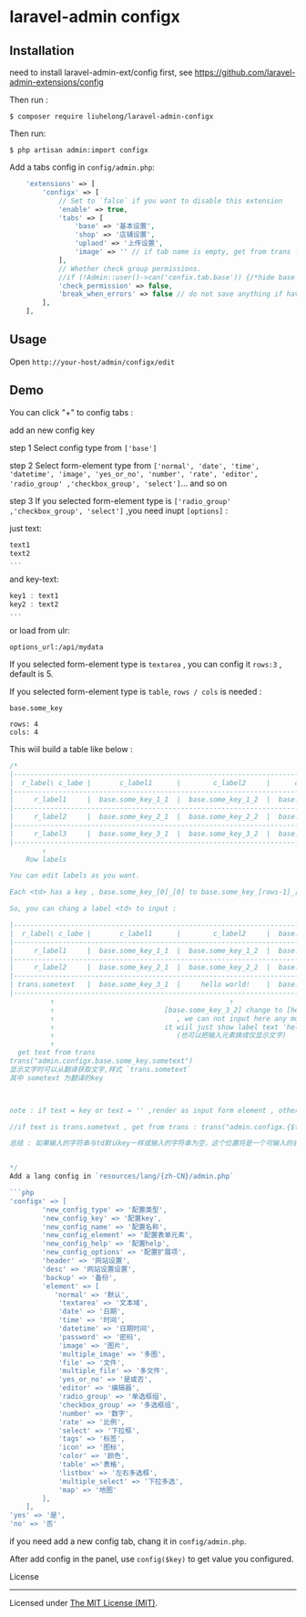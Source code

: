 # laravel-admin configx

## Installation

need to install laravel-admin-ext/config first, see https://github.com/laravel-admin-extensions/config

Then run :

```
$ composer require liuhelong/laravel-admin-configx
```

Then run:

```
$ php artisan admin:import configx
```

Add a tabs config in `config/admin.php`:

```php
    'extensions' => [
        'configx' => [
            // Set to `false` if you want to disable this extension
            'enable' => true,
            'tabs' => [
                'base' => '基本设置',
                'shop' => '店铺设置',
                'uplaod' => '上传设置',
                'image' => '' // if tab name is empty, get from trans : trans('admin.configx.tabs.image'); tab名称留空则从翻译中获取
            ],
            // Whether check group permissions.
            //if (!Admin::user()->can('confix.tab.base')) {/*hide base tab*/ } .
            'check_permission' => false,
            'break_when_errors' => false // do not save anything if have errors
        ],
    ],

```

## Usage

Open `http://your-host/admin/configx/edit`

## Demo

You can click "+" to config tabs :

add an new config key

step 1 Select config type from `['base']`

step 2 Select form-element type from `['normal', 'date', 'time', 'datetime', 'image', 'yes_or_no', 'number', 'rate', 'editor', 'radio_group' ,'checkbox_group', 'select']`... and so on

step 3 If you selected form-element type is `['radio_group' ,'checkbox_group', 'select']` ,you need inupt `[options]` :

just text:

```js
text1
text2
...
```

and key-text:

```js
key1 : text1
key2 : text2
...
```

or load from ulr:

`options_url:/api/mydata`

If you selected form-element type is `textarea` , you can config it `rows:3` , default is 5.

If you selected form-element type is `table`, `rows / cols` is needed :

`base.some_key`

```
rows: 4
cols: 4
```

This wiil build a table like below :

````php
/*
|-------------------------------------------------------------------------------------
|  r_label\ c_labe |       c_label1      |        c_label2     |      c_label3       |  ⬅Col labels
|-------------------------------------------------------------------------------------
|     r_label1     |  base.some_key_1_1  |  base.some_key_1_2  |  base.some_key_1_3  |
|-------------------------------------------------------------------------------------
|     r_label2     |  base.some_key_2_1  |  base.some_key_2_2  |  base.some_key_2_3  |
|-------------------------------------------------------------------------------------
|     r_label3     |  base.some_key_3_1  |  base.some_key_3_2  |  base.some_key_3_3  |
|-------------------------------------------------------------------------------------
        ↑
    Row labels

You can edit labels as you want.

Each <td> has a key , base.some_key_[0]_[0] to base.some_key_[rows-1]_[cols-1] . (from 0 to length -1 )

So, you can chang a label <td> to input :

|-------------------------------------------------------------------------------------
|  r_label\ c_labe |       c_label1      |        c_label2     |  base.some_key_0_3  |  ⬅ [c_label3] change to [base.some_key_0_3]
|-------------------------------------------------------------------------------------     , we can input here .
|     r_label1     |  base.some_key_1_1  |  base.some_key_1_2  |  base.some_key_1_3  |      (可以把label 换成输入元素)
|-------------------------------------------------------------------------------------
|     r_label2     |  base.some_key_2_1  |  base.some_key_2_2  |  base.some_key_2_3  |
|-------------------------------------------------------------------------------------
| trans.sometext   |  base.some_key_3_1  |     hello world!    |  base.some_key_3_3  |
|-------------------------------------------------------------------------------------
          ↑                                           ↑
          ↑                           [base.some_key_3_2] change to [hello world!]
          ↑                              , we can not input here any more ,
          ↑                           it wiil just show label text 'hello world!' .
          ↑                              (也可以把输入元素换成仅显示文字)
          ↑
  get text from trans
trans("admin.configx.base.some_key.sometext")
显示文字时可以从翻译获取文字,样式 `trans.sometext`
其中 sometext 为翻译的key



note : if text = key or text = '' ,render as input form element , otherwise just show the text you leave.

//if text is trans.sometext , get from trans : trans("admin.configx.{$tab}.{$tablekey}.{$sometext}")

总结 : 如果输入的字符串与td默认key一样或输入的字符串为空，这个位置将是一个可输入的表单元素，否则就显示原样你输入的字符串 .


*/
Add a lang config in `resources/lang/{zh-CN}/admin.php`

```php
'configx' => [
        'new_config_type' => '配置类型',
        'new_config_key' => '配置key',
        'new_config_name' => '配置名称',
        'new_config_element' => '配置表单元素',
        'new_config_help' => '配置help',
        'new_config_options' => '配置扩展项',
        'header' => '网站设置',
        'desc' => '网站设置设置',
        'backup' => '备份',
        'element' => [
           'normal' => '默认',
            'textarea' => '文本域',
            'date' => '日期',
            'time' => '时间',
            'datetime' => '日期时间',
            'password' => '密码',
            'image' => '图片',
            'multiple_image' => '多图',
            'file' => '文件',
            'multiple_file' => '多文件',
            'yes_or_no' => '是或否',
            'editor' => '编辑器',
            'radio_group' => '单选框组',
            'checkbox_group' => '多选框组',
            'number' => '数字',
            'rate' => '比例',
            'select' => '下拉框',
            'tags' => '标签',
            'icon' => '图标',
            'color' => '颜色',
            'table' =>'表格',
            'listbox' => '左右多选框',
            'multiple_select' => '下拉多选',
            'map' => '地图'
        ],
    ],
'yes' => '是',
'no' => '否'
````

if you need add a new config tab, chang it in `config/admin.php`.

After add config in the panel, use `config($key)` to get value you configured.

License

---

Licensed under [The MIT License (MIT)](LICENSE).
